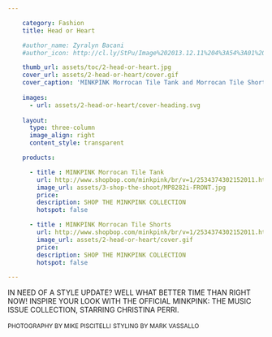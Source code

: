 ```yaml
---

    category: Fashion
    title: Head or Heart

    #author_name: Zyralyn Bacani
    #author_icon: http://cl.ly/StPu/Image%202013.12.11%204%3A54%3A01%20pm.png

    thumb_url: assets/toc/2-head-or-heart.jpg
    cover_url: assets/2-head-or-heart/cover.gif
    cover_caption: 'MINKPINK Morrocan Tile Tank and Morrocan Tile Short'
    
    images:
      - url: assets/2-head-or-heart/cover-heading.svg
      
    layout:
      type: three-column
      image_align: right
      content_style: transparent

    products:

      - title : MINKPINK Morrocan Tile Tank
        url: http://www.shopbop.com/minkpink/br/v=1/2534374302152011.htm#1
        image_url: assets/3-shop-the-shoot/MP8282i-FRONT.jpg
        price:
        description: SHOP THE MINKPINK COLLECTION
        hotspot: false

      - title : MINKPINK Morrocan Tile Shorts
        url: http://www.shopbop.com/minkpink/br/v=1/2534374302152011.htm#2
        image_url: assets/2-head-or-heart/cover.gif
        price:
        description: SHOP THE MINKPINK COLLECTION
        hotspot: false

---
```


IN NEED OF A STYLE UPDATE?
WELL WHAT BETTER TIME
THAN RIGHT NOW! INSPIRE
YOUR LOOK WITH THE OFFICIAL
MINKPINK: THE MUSIC ISSUE
COLLECTION, STARRING
CHRISTINA PERRI.

<small>PHOTOGRAPHY BY MIKE PISCITELLI</small>
<small>STYLING BY MARK VASSALLO</small>
